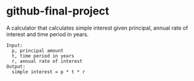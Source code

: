 # github-final-project

A calculator that calculates simple interest given principal, annual rate of interest and time period in years.

```
Input:
  p, principal amount
  t, time period in years
  r, annual rate of interest
Output:
  simple interest = p * t * r
```
